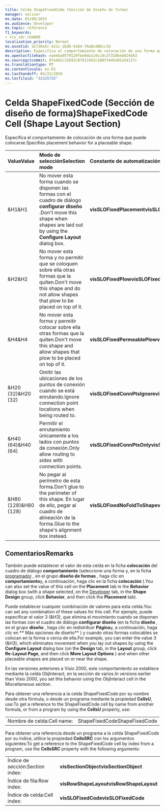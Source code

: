 ```yaml
---
title: Celda ShapeFixedCode (Sección de diseño de forma)
manager: soliver
ms.date: 03/09/2015
ms.audience: Developer
ms.topic: reference
f1_keywords:
- vis_sdr.chm880
localization_priority: Normal
ms.assetid: a1736a5c-421c-2bdb-b164-76a8cd06cc3d
description: Especifica el comportamiento de colocación de una forma que puede colocarse.
ms.openlocfilehash: eae44a0579129fbe8da1c0cc8c37318beb024563
ms.sourcegitcommit: 8fe462c32b91c87911942c188f3445e85a54137c
ms.translationtype: MT
ms.contentlocale: es-ES
ms.lasthandoff: 04/23/2019
ms.locfileid: "32325735"
---
```

# <a name="shapefixedcode-cell-shape-layout-section"></a><span data-ttu-id="7984e-103">Celda ShapeFixedCode (Sección de diseño de forma)</span><span class="sxs-lookup"><span data-stu-id="7984e-103">ShapeFixedCode Cell (Shape Layout Section)</span></span>

<span data-ttu-id="7984e-104">Especifica el comportamiento de colocación de una forma que puede colocarse.</span><span class="sxs-lookup"><span data-stu-id="7984e-104">Specifies placement behavior for a placeable shape.</span></span>
  
|<span data-ttu-id="7984e-105">**Value**</span><span class="sxs-lookup"><span data-stu-id="7984e-105">**Value**</span></span>|<span data-ttu-id="7984e-106">**Modo de selección**</span><span class="sxs-lookup"><span data-stu-id="7984e-106">**Selection mode**</span></span>|<span data-ttu-id="7984e-107">**Constante de automatización**</span><span class="sxs-lookup"><span data-stu-id="7984e-107">**Automation constant**</span></span>|
|:-----|:-----|:-----|
|<span data-ttu-id="7984e-108">&amp;H1</span><span class="sxs-lookup"><span data-stu-id="7984e-108">&amp;H1</span></span>  <br/> |<span data-ttu-id="7984e-109">No mover esta forma cuando se disponen las formas con el cuadro de diálogo **configurar diseño** .</span><span class="sxs-lookup"><span data-stu-id="7984e-109">Don't move this shape when shapes are laid out by using the **Configure Layout** dialog box.</span></span>  <br/> |<span data-ttu-id="7984e-110">**visSLOFixedPlacement**</span><span class="sxs-lookup"><span data-stu-id="7984e-110">**visSLOFixedPlacement**</span></span> <br/> |
|<span data-ttu-id="7984e-111">&amp;H2</span><span class="sxs-lookup"><span data-stu-id="7984e-111">&amp;H2</span></span>  <br/> |<span data-ttu-id="7984e-112">No mover esta forma y no permitir que se coloquen sobre ella otras formas que la quiten.</span><span class="sxs-lookup"><span data-stu-id="7984e-112">Don't move this shape and do not allow shapes that plow to be placed on top of it.</span></span>  <br/> |<span data-ttu-id="7984e-113">**visSLOFixedPlow**</span><span class="sxs-lookup"><span data-stu-id="7984e-113">**visSLOFixedPlow**</span></span> <br/> |
|<span data-ttu-id="7984e-114">&amp;H4</span><span class="sxs-lookup"><span data-stu-id="7984e-114">&amp;H4</span></span>  <br/> |<span data-ttu-id="7984e-115">No mover esta forma y permitir colocar sobre ella otras formas que la quiten.</span><span class="sxs-lookup"><span data-stu-id="7984e-115">Don't move this shape and allow shapes that plow to be placed on top of it.</span></span>  <br/> |<span data-ttu-id="7984e-116">**visSLOFixedPermeablePlow**</span><span class="sxs-lookup"><span data-stu-id="7984e-116">**visSLOFixedPermeablePlow**</span></span> <br/> |
|<span data-ttu-id="7984e-117">&amp;H20 (32)</span><span class="sxs-lookup"><span data-stu-id="7984e-117">&amp;H20 (32)</span></span>  <br/> |<span data-ttu-id="7984e-118">Omitir las ubicaciones de los puntos de conexión cuando se está enrutando.</span><span class="sxs-lookup"><span data-stu-id="7984e-118">Ignore connection point locations when being routed to.</span></span>  <br/> |<span data-ttu-id="7984e-119">**visSLOFixedConnPtsIgnore**</span><span class="sxs-lookup"><span data-stu-id="7984e-119">**visSLOFixedConnPtsIgnore**</span></span> <br/> |
|<span data-ttu-id="7984e-120">&amp;H40 (64)</span><span class="sxs-lookup"><span data-stu-id="7984e-120">&amp;H40 (64)</span></span>  <br/> |<span data-ttu-id="7984e-121">Permitir el enrutamiento únicamente a los lados con puntos de conexión.</span><span class="sxs-lookup"><span data-stu-id="7984e-121">Only allow routing to sides with connection points.</span></span>  <br/> |<span data-ttu-id="7984e-122">**visSLOFixedConnPtsOnly**</span><span class="sxs-lookup"><span data-stu-id="7984e-122">**visSLOFixedConnPtsOnly**</span></span> <br/> |
|<span data-ttu-id="7984e-123">&amp;H80 (128)</span><span class="sxs-lookup"><span data-stu-id="7984e-123">&amp;H80 (128)</span></span>  <br/> |<span data-ttu-id="7984e-124">No pegar al perímetro de esta forma.</span><span class="sxs-lookup"><span data-stu-id="7984e-124">Don't glue to the perimeter of this shape.</span></span> <span data-ttu-id="7984e-125">En lugar de ello, pegar al cuadro de alineación de la forma.</span><span class="sxs-lookup"><span data-stu-id="7984e-125">Glue to the shape's alignment box instead.</span></span>  <br/> |<span data-ttu-id="7984e-126">**visSLOFixedNoFoldToShape**</span><span class="sxs-lookup"><span data-stu-id="7984e-126">**visSLOFixedNoFoldToShape**</span></span> <br/> |
   
## <a name="remarks"></a><span data-ttu-id="7984e-127">Comentarios</span><span class="sxs-lookup"><span data-stu-id="7984e-127">Remarks</span></span>

<span data-ttu-id="7984e-128">También puede establecer el valor de esta celda en la ficha **colocación** del cuadro de diálogo **comportamiento** (seleccione una forma y, en la ficha [programador](run-in-developer-mode-display-the-developer-tab.md) , en el grupo **diseño de formas** , haga clic en **comportamiento**y, a continuación, haga clic en la ficha **colocación** ).</span><span class="sxs-lookup"><span data-stu-id="7984e-128">You can also set the value of this cell on the **Placement** tab in the **Behavior** dialog box (with a shape selected, on the [Developer](run-in-developer-mode-display-the-developer-tab.md) tab, in the **Shape Design** group, click **Behavior**, and then click the **Placement** tab).</span></span> 
  
<span data-ttu-id="7984e-129">Puede establecer cualquier combinación de valores para esta celda.</span><span class="sxs-lookup"><span data-stu-id="7984e-129">You can set any combination of these values for this cell.</span></span> <span data-ttu-id="7984e-130">Por ejemplo, puede especificar el valor 3 (&amp;H3), que elimina el movimiento cuando se disponen las formas con el cuadro de diálogo **configurar diseño** (en la ficha **diseño** , en el grupo **diseño** , haga clic en redistribuir **Página**y, a continuación, haga clic en \*\* Más opciones de diseño\*\* ) y cuando otras formas colocables se colocan en la forma o cerca de ella.</span><span class="sxs-lookup"><span data-stu-id="7984e-130">For example, you can enter the value 3 (&amp;H3), which eliminates movement when you lay out shapes by using the **Configure Layout** dialog box (on the **Design** tab, in the **Layout** group, click **Re-Layout Page**, and then click **More Layout Options** ) and when other placeable shapes are placed on or near the shape.</span></span> 
  
<span data-ttu-id="7984e-131">En las versiones anteriores a Visio 2000, este comportamiento se establece mediante la celda ObjInteract, en la sección de varios.</span><span class="sxs-lookup"><span data-stu-id="7984e-131">In versions earlier than Visio 2000, you set this behavior using the ObjInteract cell in the Miscellaneous section.</span></span> 
  
<span data-ttu-id="7984e-132">Para obtener una referencia a la celda ShapeFixedCode por su nombre desde otra fórmula, o desde un programa mediante la propiedad **CellsU**, use:</span><span class="sxs-lookup"><span data-stu-id="7984e-132">To get a reference to the ShapeFixedCode cell by name from another formula, or from a program by using the **CellsU** property, use:</span></span> 
  
|||
|:-----|:-----|
|<span data-ttu-id="7984e-133">Nombre de celda:</span><span class="sxs-lookup"><span data-stu-id="7984e-133">Cell name:</span></span>  <br/> |<span data-ttu-id="7984e-134">ShapeFixedCode</span><span class="sxs-lookup"><span data-stu-id="7984e-134">ShapeFixedCode</span></span>  <br/> |
   
<span data-ttu-id="7984e-135">Para obtener una referencia desde un programa a la celda ShapeFixedCode por su índice, utilice la propiedad **CellsSRC** con los argumentos siguientes:</span><span class="sxs-lookup"><span data-stu-id="7984e-135">To get a reference to the ShapeFixedCode cell by index from a program, use the **CellsSRC** property with the following arguments:</span></span> 
  
|||
|:-----|:-----|
|<span data-ttu-id="7984e-136">Índice de sección:</span><span class="sxs-lookup"><span data-stu-id="7984e-136">Section index:</span></span>  <br/> |<span data-ttu-id="7984e-137">**visSectionObject**</span><span class="sxs-lookup"><span data-stu-id="7984e-137">**visSectionObject**</span></span> <br/> |
|<span data-ttu-id="7984e-138">Índice de fila:</span><span class="sxs-lookup"><span data-stu-id="7984e-138">Row index:</span></span>  <br/> |<span data-ttu-id="7984e-139">**visRowShapeLayout**</span><span class="sxs-lookup"><span data-stu-id="7984e-139">**visRowShapeLayout**</span></span> <br/> |
|<span data-ttu-id="7984e-140">Índice de celda:</span><span class="sxs-lookup"><span data-stu-id="7984e-140">Cell index:</span></span>  <br/> |<span data-ttu-id="7984e-141">**visSLOFixedCode**</span><span class="sxs-lookup"><span data-stu-id="7984e-141">**visSLOFixedCode**</span></span> <br/> |
   

